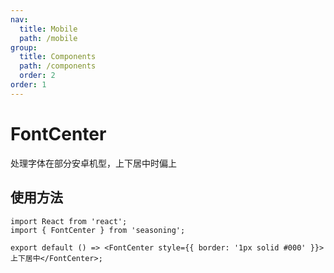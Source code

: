 ```yaml
---
nav:
  title: Mobile
  path: /mobile
group:
  title: Components
  path: /components
  order: 2
order: 1
---
```


# FontCenter

处理字体在部分安卓机型，上下居中时偏上

## 使用方法

```tsx
import React from 'react';
import { FontCenter } from 'seasoning';

export default () => <FontCenter style={{ border: '1px solid #000' }}>上下居中</FontCenter>;
```
